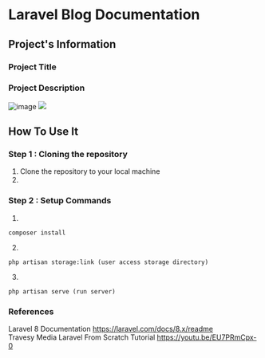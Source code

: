 # Laravel Blog Documentation

## Project's Information
### Project Title  
### Project Description  
![image]({https://img.shields.io/badge/Laravel-FF2D20?style=for-the-badge&logo=laravel&logoColor=white})
<img src="{https://img.shields.io/badge/Laravel-FF2D20?style=for-the-badge&logo=laravel&logoColor=white}" />
## How To Use It  

### Step 1 : Cloning the repository
1. Clone the repository to your local machine  
2. 


### Step 2 : Setup Commands
1.
```
composer install 
```
2.
```
php artisan storage:link (user access storage directory)
```
3.
```
php artisan serve (run server)
```
### References 
Laravel 8 Documentation https://laravel.com/docs/8.x/readme  
Travesy Media Laravel From Scratch Tutorial https://youtu.be/EU7PRmCpx-0
